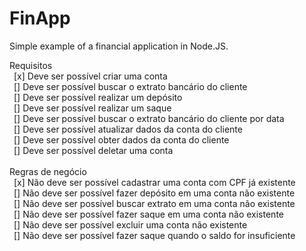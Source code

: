 # FinApp
Simple example of a financial application in Node.JS.

Requisitos <br>
&ensp;[x] Deve ser possível criar uma conta <br>
&ensp;[] Deve ser possível buscar o extrato bancário do cliente <br>
&ensp;[] Deve ser possível realizar um depósito <br>
&ensp;[] Deve ser possível realizar um saque <br>
&ensp;[] Deve ser possível buscar o extrato bancário do cliente por data <br>
&ensp;[] Deve ser possível atualizar dados da conta do cliente <br>
&ensp;[] Deve ser possível obter dados da conta do cliente <br>
&ensp;[] Deve ser possível deletar uma conta <br>
<br>
Regras de negócio <br>
&ensp;[x] Não deve ser possível cadastrar uma conta com CPF já existente <br>
&ensp;[] Não deve ser possível fazer depósito em uma conta não existente <br>
&ensp;[] Não deve ser possível buscar extrato em uma conta não existente <br>
&ensp;[] Não deve ser possível fazer saque em uma conta não existente <br>
&ensp;[] Não deve ser possível excluir uma conta não existente <br>
&ensp;[] Não deve ser possível fazer saque quando o saldo for insuficiente <br>
